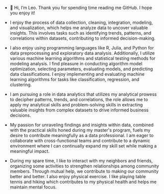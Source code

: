 - 👋 Hi, I’m Leo. Thank you for spending time reading me GitHub. I hope you enjoy it!

- I enjoy the process of data collection, cleaning, integration, modeling, and visualization, which helps me analyze data to uncover valuable insights. This involves tasks such as identifying trends, patterns, and correlations within datasets, contributing to informed decision-making.

- I also enjoy using programming languages like R, Julia, and Python for data preprocessing and exploratory data analysis. Additionally, I utilize various machine learning algorithms and statistical testing methods for modeling analysis. I find pleasure in conducting algorithm model optimization, selecting parameters, evaluating models, and predicting data classifications. I enjoy implementing and evaluating machine learning algorithms for tasks like classification, regression, and clustering.

- I am pursuing a role in data analytics that utilizes my analytical prowess to decipher patterns, trends, and correlations, the role allows me to apply my analytical skills and problem-solving skills in extracting valuable insights from complex datasets to drive informed business decisions.

- My passion for unraveling findings and insights within data, combined with the practical skills honed during my master's program, fuels my desire to contribute meaningfully as a data professional. I am eager to collaborate with cross-functional teams and contribute to a dynamic environment where I can continually expand my skill set while making a meaningful impact. 

- During my spare time, I like to interact with my neighbors and friends, organizing some activities to strengthen relationships among community members. Through mutual help, we contribute to making our community better and better. I also enjoy physical exercise. I like playing table tennis and hiking which contributes to my physical health and helps me maintain mental focus. 

